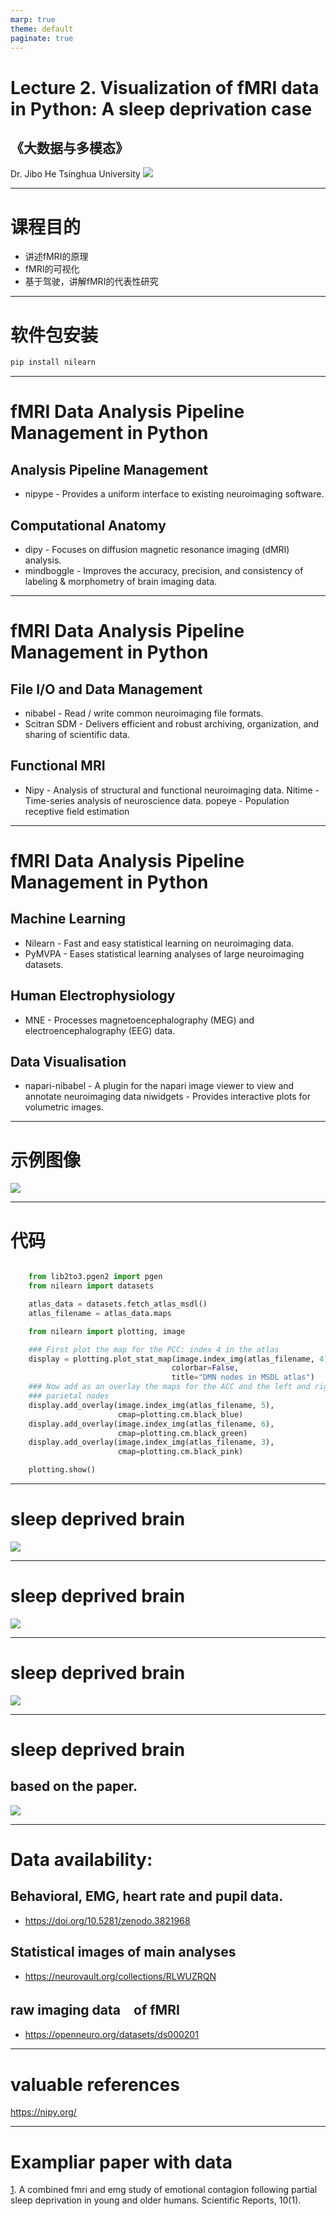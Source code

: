 ```yaml
---
marp: true
theme: default
paginate: true
---
```

<!-- page_number: true -->
# Lecture 2. Visualization of fMRI data in Python: A sleep deprivation case
## 《大数据与多模态》
Dr. Jibo He
Tsinghua University
![](./sleep-deprived%20brain-0-cover.jpeg)

---
# 课程目的

- 讲述fMRI的原理
- fMRI的可视化
- 基于驾驶，讲解fMRI的代表性研究

---
# 软件包安装

```python
pip install nilearn
```

---
# fMRI Data Analysis Pipeline Management in Python
## Analysis Pipeline Management
  - nipype - Provides a uniform interface to existing neuroimaging software.
## Computational Anatomy
  - dipy - Focuses on diffusion magnetic resonance imaging (dMRI) analysis.
  - mindboggle - Improves the accuracy, precision, and consistency of labeling & morphometry of brain imaging data.

---
# fMRI Data Analysis Pipeline Management in Python
## File I/O and Data Management
  - nibabel - Read / write common neuroimaging file formats.
  - Scitran SDM - Delivers efficient and robust archiving, organization, and sharing of scientific data.
## Functional MRI
  - Nipy - Analysis of structural and functional neuroimaging data.
  Nitime - Time-series analysis of neuroscience data.
  popeye - Population receptive field estimation
  
---
# fMRI Data Analysis Pipeline Management in Python

## Machine Learning
  - Nilearn - Fast and easy statistical learning on neuroimaging data.
  - PyMVPA - Eases statistical learning analyses of large neuroimaging datasets.
## Human Electrophysiology
  - MNE - Processes magnetoencephalography (MEG) and electroencephalography (EEG) data.
## Data Visualisation
  - napari-nibabel - A plugin for the napari image viewer to view and annotate neuroimaging data
  niwidgets - Provides interactive plots for volumetric images.

---
# 示例图像
![](./Figure_1.png)

---
# 代码

```python

    from lib2to3.pgen2 import pgen
    from nilearn import datasets

    atlas_data = datasets.fetch_atlas_msdl()
    atlas_filename = atlas_data.maps

    from nilearn import plotting, image

    ### First plot the map for the PCC: index 4 in the atlas
    display = plotting.plot_stat_map(image.index_img(atlas_filename, 4),
                                    colorbar=False,
                                    title="DMN nodes in MSDL atlas")
    ### Now add as an overlay the maps for the ACC and the left and right
    ### parietal nodes
    display.add_overlay(image.index_img(atlas_filename, 5),
                        cmap=plotting.cm.black_blue)
    display.add_overlay(image.index_img(atlas_filename, 6),
                        cmap=plotting.cm.black_green)
    display.add_overlay(image.index_img(atlas_filename, 3),
                        cmap=plotting.cm.black_pink)

    plotting.show()
```

---
# sleep deprived brain
![](./sleep-deprived%20brain-0-cover.jpeg)

---
# sleep deprived brain
![](./the-sleep-brain-01-2.jpeg)

---
# sleep deprived brain
![](./sleep-deprived%20brain3.png)

---
# sleep deprived brain

## based on the paper. 

![](./sleep-deprived%20brain.jpeg)

---
# Data availability:
## Behavioral, EMG, heart rate and pupil data. 
- https://doi.org/10.5281/zenodo.3821968
## Statistical images of main analyses
- https://neurovault.org/collections/RLWUZRQN
## raw imaging data　of fMRI
- https://openneuro.org/datasets/ds000201

---
# valuable references
https://nipy.org/

---
# Exampliar paper with data

[1](2020). A combined fmri and emg study of emotional contagion following partial sleep deprivation in young and older humans. Scientific Reports, 10(1).